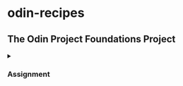 # odin-recipes

## The Odin Project Foundations Project

<details>
<summary><h3>Assignment</h3></summary>

  <details>
  <summary><h4>Iteration 1: Initial Structure</h4></summary>

  Within the odin-recipes directory, create an index.html file.

  Fill it out with the usual boilerplate HTML and add an h1 heading “Odin Recipes” to the body.
</details>
<details>
  <summary><h4>Iteration 2: Recipe Page</h4></summary>

  Create a new directory within the odin-recipes directory and name it recipes.

  Create a new HTML file within the recipes directory and name it after the recipe it will contain. For example lasagna.html. You can use the name of your favorite dish or, if you need some inspiration, you can [find a recipe to use here](https://www.allrecipes.com/).

  For now, just include an h1 heading with the recipe’s name as its content.

  Back in the index.html file, add a link to the recipe page you just created. The text of the link should again be the recipe name.
</details>
  <details>
    <summary><h4>Iteration 3: Recipe Page Content</h4></summary>

  The recipe page should have the following content:


  An image of the finished dish under the h1 heading that you added earlier. You can find images of the dish on Google or the recipe site we linked to earlier.

  Under the image, it should have an appropriately sized “Description” heading followed by a paragraph or two describing the recipe.

  Under the description, add an “Ingredients” heading followed by an unordered list of the ingredients needed for the recipe.

  Finally, under the ingredients list, add a “Steps” heading followed by an ordered list of the steps needed for making the dish.
</details>
  <details>
  <summary><h4>Iteration 4: Add More Recipes</h4></summary>

  Add two more recipes with identical page structures to the recipe page you’ve already created.

  Don’t forget to link to the new recipes on the index page. Also, consider putting all the links in an unordered list so they aren’t all on one line.
  </details>
</details>

